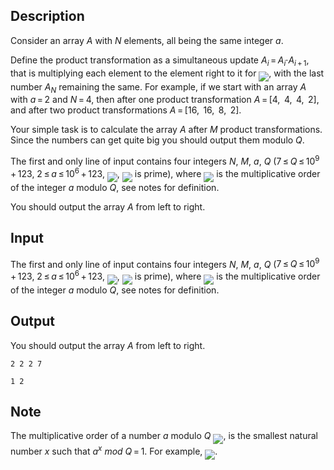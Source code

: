 ## Description

<div><p>Consider an array <span class="tex-span"><i>A</i></span> with <span class="tex-span"><i>N</i></span> elements, all being the same integer <span class="tex-span"><i>a</i></span>.</p><p>Define the product transformation as a simultaneous update <span class="tex-span"><i>A</i><sub class="lower-index"><i>i</i></sub> = <i>A</i><sub class="lower-index"><i>i</i></sub>·<i>A</i><sub class="lower-index"><i>i</i> + 1</sub></span>, that is multiplying each element to the element right to it for <img align="middle" class="tex-formula" src="file://CrI5Qtq6.png" style="max-width: 100.0%;max-height: 100.0%;">, with the last number <span class="tex-span"><i>A</i><sub class="lower-index"><i>N</i></sub></span> remaining the same. For example, if we start with an array <span class="tex-span"><i>A</i></span> with <span class="tex-span"><i>a</i> = 2</span> and <span class="tex-span"><i>N</i> = 4</span>, then after one product transformation <span class="tex-span"><i>A</i> = [4,  4,  4,  2]</span>, and after two product transformations <span class="tex-span"><i>A</i> = [16,  16,  8,  2]</span>.</p><p>Your simple task is to calculate the array <span class="tex-span"><i>A</i></span> after <span class="tex-span"><i>M</i></span> product transformations. Since the numbers can get quite big you should output them modulo <span class="tex-span"><i>Q</i></span>.</p></div><div class="input-specification"><p>The first and only line of input contains four integers <span class="tex-span"><i>N</i></span>, <span class="tex-span"><i>M</i></span>, <span class="tex-span"><i>a</i></span>, <span class="tex-span"><i>Q</i></span> (<span class="tex-span">7 ≤ <i>Q</i> ≤ 10<sup class="upper-index">9</sup> + 123</span>, <span class="tex-span">2 ≤ <i>a</i> ≤ 10<sup class="upper-index">6</sup> + 123</span>, <img align="middle" class="tex-formula" src="file://m4ANK0Ny.png" style="max-width: 100.0%;max-height: 100.0%;">, <img align="middle" class="tex-formula" src="file://VubA43kf.png" style="max-width: 100.0%;max-height: 100.0%;"> is prime), where <img align="middle" class="tex-formula" src="file://qy2HVYIX.png" style="max-width: 100.0%;max-height: 100.0%;"> is the multiplicative order of the integer <span class="tex-span"><i>a</i></span> modulo <span class="tex-span"><i>Q</i></span>, see notes for definition.</p></div><div class="output-specification"><p>You should output the array <span class="tex-span"><i>A</i></span> from left to right.</p></div>

## Input

<p>The first and only line of input contains four integers <span class="tex-span"><i>N</i></span>, <span class="tex-span"><i>M</i></span>, <span class="tex-span"><i>a</i></span>, <span class="tex-span"><i>Q</i></span> (<span class="tex-span">7 ≤ <i>Q</i> ≤ 10<sup class="upper-index">9</sup> + 123</span>, <span class="tex-span">2 ≤ <i>a</i> ≤ 10<sup class="upper-index">6</sup> + 123</span>, <img align="middle" class="tex-formula" src="file://m4ANK0Ny.png" style="max-width: 100.0%;max-height: 100.0%;">, <img align="middle" class="tex-formula" src="file://VubA43kf.png" style="max-width: 100.0%;max-height: 100.0%;"> is prime), where <img align="middle" class="tex-formula" src="file://qy2HVYIX.png" style="max-width: 100.0%;max-height: 100.0%;"> is the multiplicative order of the integer <span class="tex-span"><i>a</i></span> modulo <span class="tex-span"><i>Q</i></span>, see notes for definition.</p>

## Output

<p>You should output the array <span class="tex-span"><i>A</i></span> from left to right.</p>





```input1
2 2 2 7

```




```output1
1 2
```



## Note

<p>The multiplicative order of a number <span class="tex-span"><i>a</i></span> modulo <span class="tex-span"><i>Q</i></span> <img align="middle" class="tex-formula" src="file://VXXEjclu.png" style="max-width: 100.0%;max-height: 100.0%;">, is the smallest natural number <span class="tex-span"><i>x</i></span> such that <span class="tex-span"><i>a</i><sup class="upper-index"><i>x</i></sup> <i>mod</i> <i>Q</i> = 1</span>. For example, <img align="middle" class="tex-formula" src="file://sxE8UZ0H.png" style="max-width: 100.0%;max-height: 100.0%;">.</p>
